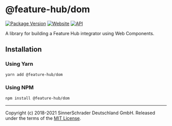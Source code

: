 # @feature-hub/dom

[![Package Version][package-badge]][package-npm]
[![Website][website-badge]][website] [![API][api-badge]][api]

A library for building a Feature Hub integrator using Web Components.

## Installation

### Using Yarn

```sh
yarn add @feature-hub/dom
```

### Using NPM

```sh
npm install @feature-hub/dom
```

---

Copyright (c) 2018-2021 SinnerSchrader Deutschland GmbH. Released under the
terms of the [MIT License][license].

[api]: https://feature-hub.io/@feature-hub/dom/
[api-badge]:
  https://img.shields.io/badge/API-%40feature--hub%2Fdom-%23ea3458.svg
[license]: https://github.com/sinnerschrader/feature-hub/blob/master/LICENSE
[package-badge]: https://img.shields.io/npm/v/@feature-hub/dom.svg
[package-npm]: https://www.npmjs.com/package/@feature-hub/dom
[website]: https://feature-hub.io/
[website-badge]:
  https://img.shields.io/badge/Website-feature--hub.io-%23500dc5.svg
